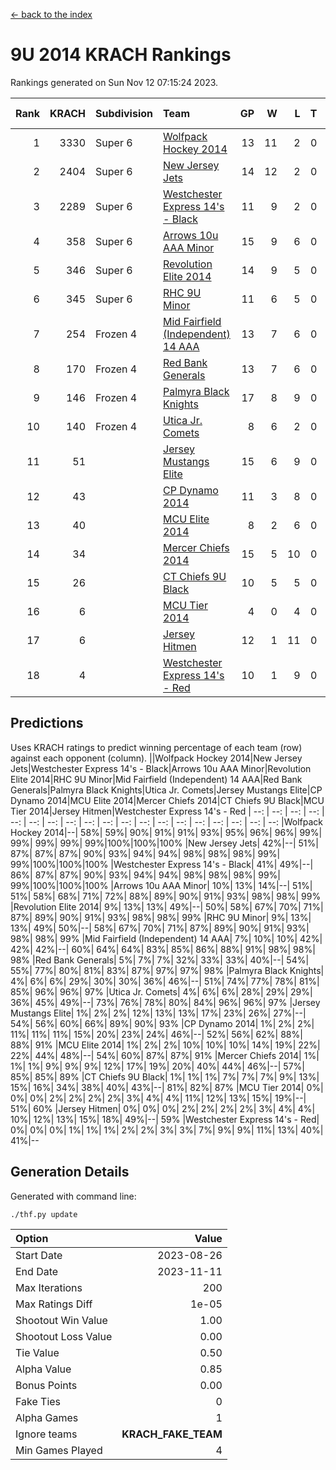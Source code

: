 [<- back to the index](readme.md)
# 9U 2014 KRACH Rankings
Rankings generated on Sun Nov 12 07:15:24 2023.

Rank|KRACH|Subdivision|Team|GP|W|L|T|OTW|OTL|SoS|Exp Wins|Win Diff
---:|---:|:---|:---|---:|---:|---:|---:|---:|---:|---:|---:|---:
1|3330|Super 6|[Wolfpack Hockey 2014](https://gamesheetstats.com/seasons/3664/teams/140871/schedule)|13|11|2|0|0|1|799|11.8|-0.0
2|2404|Super 6|[New Jersey Jets](https://gamesheetstats.com/seasons/3664/teams/140881/schedule)|14|12|2|0|2|0|685|12.8|-0.0
3|2289|Super 6|[Westchester Express 14's - Black](https://gamesheetstats.com/seasons/3664/teams/140873/schedule)|11|9|2|0|2|0|852|9.8|-0.0
4|358|Super 6|[Arrows 10u AAA Minor](https://gamesheetstats.com/seasons/3664/teams/140872/schedule)|15|9|6|0|0|1|699|9.9|0.0
5|346|Super 6|[Revolution Elite 2014](https://gamesheetstats.com/seasons/3664/teams/140880/schedule)|14|9|5|0|2|1|392|9.9|0.0
6|345|Super 6|[RHC 9U Minor](https://gamesheetstats.com/seasons/3664/teams/140876/schedule)|11|6|5|0|1|0|717|6.9|0.0
7|254|Frozen 4|[Mid Fairfield (Independent) 14 AAA](https://gamesheetstats.com/seasons/3664/teams/140878/schedule)|13|7|6|0|1|0|573|7.9|0.0
8|170|Frozen 4|[Red Bank Generals](https://gamesheetstats.com/seasons/3664/teams/140883/schedule)|13|7|6|0|0|0|526|7.9|0.0
9|146|Frozen 4|[Palmyra Black Knights](https://gamesheetstats.com/seasons/3664/teams/140875/schedule)|17|8|9|0|0|1|749|8.9|0.0
10|140|Frozen 4|[Utica Jr. Comets](https://gamesheetstats.com/seasons/3664/teams/140884/schedule)|8|6|2|0|0|0|59|6.9|0.0
11|51||[Jersey Mustangs Elite](https://gamesheetstats.com/seasons/3664/teams/140888/schedule)|15|6|9|0|0|2|393|6.9|0.0
12|43||[CP Dynamo 2014](https://gamesheetstats.com/seasons/3664/teams/140877/schedule)|11|3|8|0|0|1|346|3.9|0.0
13|40||[MCU Elite 2014](https://gamesheetstats.com/seasons/3664/teams/140874/schedule)|8|2|6|0|0|1|1037|2.9|0.0
14|34||[Mercer Chiefs 2014](https://gamesheetstats.com/seasons/3664/teams/140885/schedule)|15|5|10|0|0|1|261|5.9|0.0
15|26||[CT Chiefs 9U Black](https://gamesheetstats.com/seasons/3664/teams/140886/schedule)|10|5|5|0|1|0|81|5.9|0.0
16|6||[MCU Tier 2014](https://gamesheetstats.com/seasons/3664/teams/140882/schedule)|4|0|4|0|0|0|974|0.9|0.0
17|6||[Jersey Hitmen](https://gamesheetstats.com/seasons/3664/teams/140879/schedule)|12|1|11|0|0|0|826|1.9|0.0
18|4||[Westchester Express 14's - Red](https://gamesheetstats.com/seasons/3664/teams/140887/schedule)|10|1|9|0|0|0|61|1.9|0.0

## Predictions
Uses KRACH ratings to predict winning percentage of each team (row) against each opponent (column).
||Wolfpack Hockey 2014|New Jersey Jets|Westchester Express 14's - Black|Arrows 10u AAA Minor|Revolution Elite 2014|RHC 9U Minor|Mid Fairfield (Independent) 14 AAA|Red Bank Generals|Palmyra Black Knights|Utica Jr. Comets|Jersey Mustangs Elite|CP Dynamo 2014|MCU Elite 2014|Mercer Chiefs 2014|CT Chiefs 9U Black|MCU Tier 2014|Jersey Hitmen|Westchester Express 14's - Red
| --: | --: | --: | --: | --: | --: | --: | --: | --: | --: | --: | --: | --: | --: | --: | --: | --: | --: | --: 
|Wolfpack Hockey 2014|--| 58%| 59%| 90%| 91%| 91%| 93%| 95%| 96%| 96%| 99%| 99%| 99%| 99%| 99%|100%|100%|100%
|New Jersey Jets| 42%|--| 51%| 87%| 87%| 87%| 90%| 93%| 94%| 94%| 98%| 98%| 98%| 99%| 99%|100%|100%|100%
|Westchester Express 14's - Black| 41%| 49%|--| 86%| 87%| 87%| 90%| 93%| 94%| 94%| 98%| 98%| 98%| 99%| 99%|100%|100%|100%
|Arrows 10u AAA Minor| 10%| 13%| 14%|--| 51%| 51%| 58%| 68%| 71%| 72%| 88%| 89%| 90%| 91%| 93%| 98%| 98%| 99%
|Revolution Elite 2014|  9%| 13%| 13%| 49%|--| 50%| 58%| 67%| 70%| 71%| 87%| 89%| 90%| 91%| 93%| 98%| 98%| 99%
|RHC 9U Minor|  9%| 13%| 13%| 49%| 50%|--| 58%| 67%| 70%| 71%| 87%| 89%| 90%| 91%| 93%| 98%| 98%| 99%
|Mid Fairfield (Independent) 14 AAA|  7%| 10%| 10%| 42%| 42%| 42%|--| 60%| 64%| 64%| 83%| 85%| 86%| 88%| 91%| 98%| 98%| 98%
|Red Bank Generals|  5%|  7%|  7%| 32%| 33%| 33%| 40%|--| 54%| 55%| 77%| 80%| 81%| 83%| 87%| 97%| 97%| 98%
|Palmyra Black Knights|  4%|  6%|  6%| 29%| 30%| 30%| 36%| 46%|--| 51%| 74%| 77%| 78%| 81%| 85%| 96%| 96%| 97%
|Utica Jr. Comets|  4%|  6%|  6%| 28%| 29%| 29%| 36%| 45%| 49%|--| 73%| 76%| 78%| 80%| 84%| 96%| 96%| 97%
|Jersey Mustangs Elite|  1%|  2%|  2%| 12%| 13%| 13%| 17%| 23%| 26%| 27%|--| 54%| 56%| 60%| 66%| 89%| 90%| 93%
|CP Dynamo 2014|  1%|  2%|  2%| 11%| 11%| 11%| 15%| 20%| 23%| 24%| 46%|--| 52%| 56%| 62%| 88%| 88%| 91%
|MCU Elite 2014|  1%|  2%|  2%| 10%| 10%| 10%| 14%| 19%| 22%| 22%| 44%| 48%|--| 54%| 60%| 87%| 87%| 91%
|Mercer Chiefs 2014|  1%|  1%|  1%|  9%|  9%|  9%| 12%| 17%| 19%| 20%| 40%| 44%| 46%|--| 57%| 85%| 85%| 89%
|CT Chiefs 9U Black|  1%|  1%|  1%|  7%|  7%|  7%|  9%| 13%| 15%| 16%| 34%| 38%| 40%| 43%|--| 81%| 82%| 87%
|MCU Tier 2014|  0%|  0%|  0%|  2%|  2%|  2%|  2%|  3%|  4%|  4%| 11%| 12%| 13%| 15%| 19%|--| 51%| 60%
|Jersey Hitmen|  0%|  0%|  0%|  2%|  2%|  2%|  2%|  3%|  4%|  4%| 10%| 12%| 13%| 15%| 18%| 49%|--| 59%
|Westchester Express 14's - Red|  0%|  0%|  0%|  1%|  1%|  1%|  2%|  2%|  3%|  3%|  7%|  9%|  9%| 11%| 13%| 40%| 41%|--

## Generation Details

Generated with command line:
```
./thf.py update
```

| Option | Value |
| :----- | ----: |
| Start Date | 2023-08-26 |
| End Date | 2023-11-11 |
| Max Iterations | 200 |
| Max Ratings Diff | 1e-05 |
| Shootout Win Value | 1.00 |
| Shootout Loss Value | 0.00 |
| Tie Value | 0.50 |
| Alpha Value | 0.85 |
| Bonus Points | 0.00 |
| Fake Ties | 0 |
| Alpha Games | 1 |
| Ignore teams | __KRACH_FAKE_TEAM__ |
| Min Games Played | 4 |

